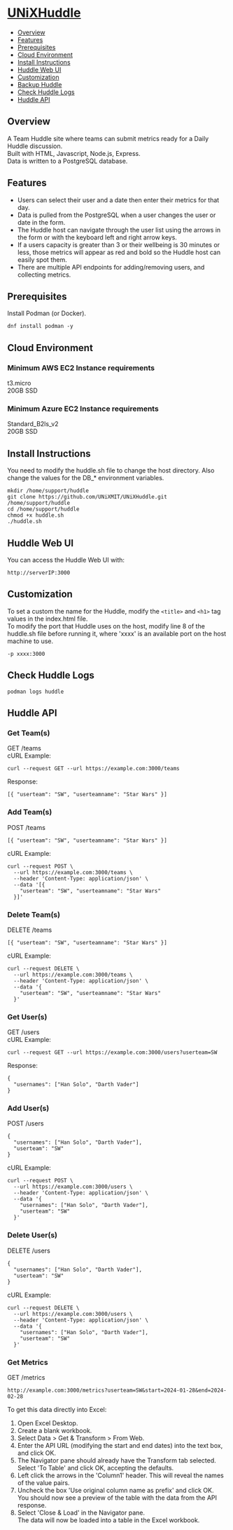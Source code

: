 # [UNiXHuddle](https://github.com/UNiXMIT/UNiXHuddle)

- [Overview](#overview)
- [Features](#features)
- [Prerequisites](#prerequisites)
- [Cloud Environment](#cloud-environment)
- [Install Instructions](#install-instructions)
- [Huddle Web UI](#huddle-web-ui)
- [Customization](#customization)
- [Backup Huddle](#backup-huddle)
- [Check Huddle Logs](#check-huddle-logs)
- [Huddle API](#huddle-api)

## Overview
A Team Huddle site where teams can submit metrics ready for a Daily Huddle discussion.  
Built with HTML, Javascript, Node.js, Express.   
Data is written to a PostgreSQL database.  

## Features
- Users can select their user and a date then enter their metrics for that day.  
- Data is pulled from the PostgreSQL when a user changes the user or date in the form.  
- The Huddle host can navigate through the user list using the arrows in the form or with the keyboard left and right arrow keys.   
- If a users capacity is greater than 3 or their wellbeing is 30 minutes or less, those metrics will appear as red and bold so the Huddle host can easily spot them.  
- There are multiple API endpoints for adding/removing users, and collecting metrics.  

## Prerequisites
Install Podman (or Docker).  
```
dnf install podman -y
```

## Cloud Environment
### Minimum AWS EC2 Instance requirements
t3.micro  
20GB SSD  

### Minimum Azure EC2 Instance requirements
Standard_B2ls_v2  
20GB SSD  

## Install Instructions
You need to modify the huddle.sh file to change the host directory. Also change the values for the DB_* environment variables.  
```
mkdir /home/support/huddle
git clone https://github.com/UNiXMIT/UNiXHuddle.git /home/support/huddle
cd /home/support/huddle
chmod +x huddle.sh
./huddle.sh
``` 

## Huddle Web UI
You can access the Huddle Web UI with:  
```
http://serverIP:3000
```

## Customization
To set a custom the name for the Huddle, modify the ``<title>`` and ``<h1>`` tag values in the index.html file.  
To modify the port that Huddle uses on the host, modify line 8 of the huddle.sh file before running it, where 'xxxx' is an available port on the host machine to use.    
```
-p xxxx:3000
```

## Check Huddle Logs
```
podman logs huddle
```

## Huddle API
### Get Team(s)
GET /teams   
cURL Example:    
```
curl --request GET --url https://example.com:3000/teams
```
Response:  
```
[{ "userteam": "SW", "userteamname": "Star Wars" }]
```

### Add Team(s)
POST /teams  
```
[{ "userteam": "SW", "userteamname": "Star Wars" }]
```
cURL Example:  
```
curl --request POST \
  --url https://example.com:3000/teams \
  --header 'Content-Type: application/json' \
  --data '[{
    "userteam": "SW", "userteamname": "Star Wars"
  }]'
```

### Delete Team(s)
DELETE /teams  
```
[{ "userteam": "SW", "userteamname": "Star Wars" }]
```
cURL Example:  
```
curl --request DELETE \
  --url https://example.com:3000/teams \
  --header 'Content-Type: application/json' \
  --data '{
    "userteam": "SW", "userteamname": "Star Wars"
  }'
```

### Get User(s)
GET /users  
cURL Example:  
```
curl --request GET --url https://example.com:3000/users?userteam=SW
```
Response:
```
{
  "usernames": ["Han Solo", "Darth Vader"]
}
```

### Add User(s)
POST /users  
```
{
  "usernames": ["Han Solo", "Darth Vader"],
  "userteam": "SW"
}
```
cURL Example:  
```
curl --request POST \
  --url https://example.com:3000/users \
  --header 'Content-Type: application/json' \
  --data '{
    "usernames": ["Han Solo", "Darth Vader"],
    "userteam": "SW"
  }'
```

### Delete User(s)
DELETE /users  
```
{
  "usernames": ["Han Solo", "Darth Vader"],
  "userteam": "SW"
}
```
cURL Example:  
```
curl --request DELETE \
  --url https://example.com:3000/users \
  --header 'Content-Type: application/json' \
  --data '{
    "usernames": ["Han Solo", "Darth Vader"],
    "userteam": "SW"
  }'
```

### Get Metrics
GET /metrics
```
http://example.com:3000/metrics?userteam=SW&start=2024-01-28&end=2024-02-28
```
To get this data directly into Excel:  
1. Open Excel Desktop.  
2. Create a blank workbook.  
3. Select Data > Get & Transform > From Web.  
4. Enter the API URL (modifying the start and end dates) into the text box, and click OK.  
5. The Navigator pane should already have the Transform tab selected. Select 'To Table' and click OK, accepting the defaults.  
6. Left click the arrows in the 'Column1' header. This will reveal the names of the value pairs.  
7. Uncheck the box 'Use original column name as prefix' and click OK.  
  You should now see a preview of the table with the data from the API response.  
8. Select 'Close & Load' in the Navigator pane.  
  The data will now be loaded into a table in the Excel workbook.  